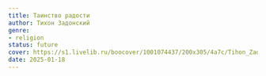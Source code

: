 ```yaml
---
title: Таинство радости
author: Тихон Задонский
genre:
- religion
status: future
cover: https://s1.livelib.ru/boocover/1001074437/200x305/4a7c/Tihon_Zadonskij__Tainstvo_radosti.jpg
date: 2025-01-18
---
```


